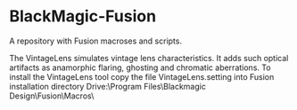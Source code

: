 # BlackMagic-Fusion
A repository with Fusion macroses and scripts.

The VintageLens simulates vintage lens characteristics. It adds such optical artifacts as anamorphic flaring, ghosting and chromatic aberrations. 
To install the VintageLens tool copy the file VintageLens.setting into Fusion installation directory Drive:\Program Files\Blackmagic Design\Fusion\Macros\
